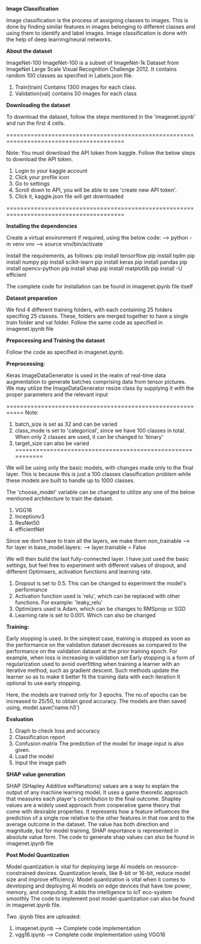 **Image Classification**

Image classification is the process of assigning classes to images. This is done by finding similar features in images belonging to different classes and using them to identify and label images. Image classification is done with the help of deep learning/neural networks.

**About the dataset**

ImageNet-100
ImageNet-100 is a subset of ImageNet-1k Dataset from ImageNet Large Scale Visual Recognition Challenge 2012. It contains random 100 classes as specified in Labels.json file.
1. Train(train) Contains 1300 images for each class.
2. Validation(val) contains 50 images for each class

**Downloading the dataset**

To download the dataset, follow the steps mentioned in the 'imagenet.ipynb' and run the first 4 cells.

========================================================================================

Note: You must download the API token from kaggle. Follow the below steps to download the API token.
1. Login to your kaggle account
2. Click your profile icon
3. Go to settings
4. Scroll down to API, you will be able to see 'create new API token'.
5. Click it, kaggle.json file will get downloaded
   
========================================================================================

**Installing the dependencies**

Create a virtual environment if required, using the below code:
--> python -m venv vnv
--> source vnv/bin/activate

Install the requirements, as follows:
pip install tensorflow
pip install tqdm
pip install numpy
pip install scikit-learn
pip install keras
pip install pandas
pip install opencv-python
pip install shap
pip install matplotlib
pip install -U efficient

The complete code for installation can be found in imagenet.ipynb file itself

**Dataset preparation**

We find 4 different training folders, with each containing 25 folders specifing 25 classes. These, folders are merged together to have a single train folder and val folder.
Follow the same code as specified in imagenet.ipynb file

**Prepocessing and Training the dataset**

Follow the code as specified in imagenet.ipynb.

**Preprocessing**:

Keras ImageDataGenerator is used in the realm of real-time data augmentation to generate batches comprising data from tensor pictures. We may utilize the ImageDataGenerator resize class by supplying it with the proper parameters and the relevant input

===========================================================
Note: 
1. batch_size is set as 32 and can be varied
2. class_mode is set to 'categorical', since we have 100 classes in total. When only 2 classes are used, it can be changed to 'binary'
3. target_size can also be varied
===========================================================

We will be using only the basic models, with changes made only to the final layer. This is because this is just a 100 classes classification problem while these models are built to handle up to 1000 classes.

The 'choose_model' variable can be changed to utilize any one of the below mentioned architecture to train the dataset.
1. VGG16
2. Inceptionv3
3. ResNet50
4. efficientNet

Since we don’t have to train all the layers, we make them non_trainable
--> for layer in base_model.layers:
-->     layer.trainable = False

We will then build the last fully-connected layer. I have just used the basic settings, but feel free to experiment with different values of dropout, and different Optimisers, activation functions and learning rate.
1. Dropout is set to 0.5. This can be changed to experiment the model's performance
2. Activation function used is 'relu', which can be replaced with other functions. For example: 'leaky_relu'
3. Optimizers used is Adam, which can be changes to RMSprop or SGD
4. Learning rate is set to 0.001. Which can also be changed
   
**Training:**

Early stopping is used. In the simplest case, training is stopped as soon as the performance on the validation dataset decreases as compared to the performance on the validation dataset at the prior training epoch. For example, when loss is increasing in validation set
Early stopping is a form of regularization used to avoid overfitting when training a learner with an iterative method, such as gradient descent. Such methods update the learner so as to make it better fit the training data with each iteration
It optional to use early stopping.

Here, the models are trained only for 3 epochs. The no.of epochs can be increased to 25/50, to obtain good accuracy.
The models are then saved using, model.save('name.h5')

**Evaluation**

1. Graph to check loss and accuracy
2. Classification report
3. Confusion matrix
The prediction of the model for image input is also given.
1. Load the model
2. Input the image path
   
**SHAP value generation**

SHAP (SHapley Additive exPlanations) values are a way to explain the output of any machine learning model. It uses a game theoretic approach that measures each player's contribution to the final outcome. Shapley values are a widely used approach from cooperative game theory that come with desirable properties. It represents how a feature influences the prediction of a single row relative to the other features in that row and to the average outcome in the dataset. The value has both direction and magnitude, but for model training, SHAP importance is represented in absolute value form.
The code to generate shap values can also be found in imagenet.ipynb file

**Post Model Quantization**

Model quantization is vital for deploying large AI models on resource-constrained devices. Quantization levels, like 8-bit or 16-bit, reduce model size and improve efficiency. Model quantization is vital when it comes to developing and deploying AI models on edge devices that have low power, memory, and computing. It adds the intelligence to IoT eco-system smoothly
The code to implement post model quantization can also be found in imagenet.ipynb file.

Two .ipynb files are uploaded:
1. imagenet.ipynb --> Complete code implementation
2. vgg16.ipynb --> Complete code implementation using VGG16



